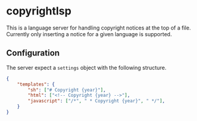 # copyrightlsp

This is a language server for handling copyright notices at the top of a file.
Currently only inserting a notice for a given language is supported.

## Configuration

The server expect a `settings` object with the following structure.

```json
{
    "templates": {
        "sh": ["# Copyright {year}"],
        "html": ["<!-- Copyright {year} -->"],
        "javascript": ["/*", " * Copyright {year}", " */"],
    }
}
```

